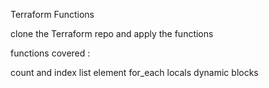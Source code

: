Terraform Functions

clone the Terraform repo and apply the functions


functions covered :


count and index
list
element
for_each
locals
dynamic blocks
